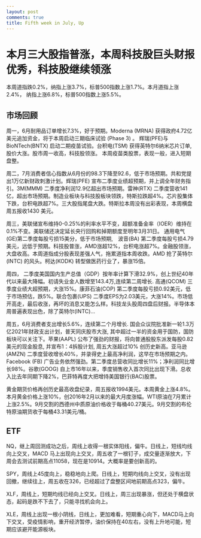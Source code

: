 ```yaml
---
layout: post
comments: true
title: Fifth week in July, Up 
---
```


# 本月三大股指普涨，本周科技股巨头财报优秀，科技股继续领涨

本周道指跌0.2%，纳指上涨3.7%，标普500指数上涨1.7%。本月道指上涨2.4%， 纳指上涨6.8%，标普500指数上涨5.5%。


## 市场回顾

周一，6月耐用品订单增长7.3%，好于预期。Moderna (MRNA) 获得政府4.72亿美元追加资金，将于本周启动三期临床试验 (Phase 3) 。
辉瑞(PFE)与BioNTech(BNTX) 启动二期疫苗试验。台积电(TSM) 获得英特尔6纳米芯片订单, 股价大涨。股市周一收高，科技股领涨。
本周疫苗类股票，表现一般，进入短期盘整。




周二，7月消费者信心指数从6月份的98.3下降至92.6，低于市场预期。共和党提出1万亿新财政刺激计划。辉瑞(PFE) 宣布二季度业绩超预期，并上调全年财务指引。3M(MMM) 二季度净利润12.9亿超出市场预期。雷神(RTX) 二季度营收141亿，超出市场预期。制造业板块与科技股板块领跌，特斯拉跌超4%。芯片股集体下跌，台积电跌超7%。三大股指尾盘大跌。特斯拉本周没有出彩表现，本周横盘周五报收1430 美元。





周三，美联储宣布维持0-0.25%的利率水平不变，超额准备金率（IOER）维持在0.1%不变。美联储还决定延长央行回购和掉期额度至明年3月31日。
通用电气(GE)第二季度每股亏损15美分，低于市场预期,　波音(BA) 第二季度每股亏损4.79美元，远低于预期。科技股普涨，AMD涨超12%，台积电涨超7%。金融股领涨，大盘收高。本周道指成分股表现差强人气，拖累道指本周收跌。AMD 抢了英特尔(INTC) 的风头。柯达(KODK) 转型做医药行业了，暴涨15倍。




周四， 二季度美国国内生产总值（GDP）按年率计算下滑32.9%，创上世纪40年代以来最大降幅。初请失业金人数增至143.4万,连续第二周增长. 
高通(QCOM) 三季度业绩大超预期，大涨15%。康菲石油(COP) 第二季度每股亏损0.92美元，低于市场预估，跌5%。联合包裹(UPS) 二季度EPS为2.03美元，大涨14%。市场低开高走，最后收涨，再坏的消息又能怎么样。科技龙头股周四盘后财报。半导体本周普遍表现出色，除了英特尔(INTC)...



周五，6月消费者支出增长5.6%，连续第二个月增长. 国会众议院批准新一轮1.3万亿2021年财政支出计划，普天同庆股市大涨, 其中超过一半的资金用于国防，国防板块可以关注下。苹果(AAPL) 公布了强劲的财报，将向普通股股东派发每股0.82美元的现金股息, 并宣布1：4拆股计划, 周五大涨超过10% 创历史新高。亚马逊(AMZN) 二季度营收增长40%，并录得史上最高净利润，这早在市场预期之内。Facebook (FB) 广告业务依然强劲。第二季度总营收同比增长11%；净利润同比增长98%。谷歌(GOOG) 自上市16年以来，季度销售收入首次同比出现下滑。总收入比去年同期下降2%，巴菲特再度大把增持美国银行(BAC)股票。

			
黄金期货价格再创历史最高收盘纪录，周五报收1994美元。本周黄金上涨4.8%。本月黄金价格上涨10%，创2016年2月以来的最大月度涨幅。WTI原油在7月累计上涨2.5%。9月交割的西德州中质原油价格收于每桶40.27美元。9月交割的布伦特原油期货收于每桶43.31美元/桶。



## ETF

NQ，继上周回测成功之后，周线上收得一根实体阳线，偏牛。日线上，短线均线向上交叉，MACD 马上出现向上交叉，周五收了一根钉子，成交量逐渐放大，下周会去测试前期高点11058，现在是10914。大概率是要创新高的。


SPY，周线上45度向上，稳稳地向上爬。日线上，短期均线向上交叉，没有出现回撤，继续往上，周五收在326，已经超过了盘整区间地前期高点323，偏牛。

XLF，周线上，短期均线已经向上交叉。日线上，周三出现暴涨，但还处于横盘状态，起码是跌不下去了，只能寻找机会向上。

XLE，周线上出现一根小阴线，日线上，更加难看，短期重心向下，MACD马上向下交叉，受疫情影响，重开经济暂停，油价保持在40左右，没有上升地可能，短期应该避开能源板块。


















